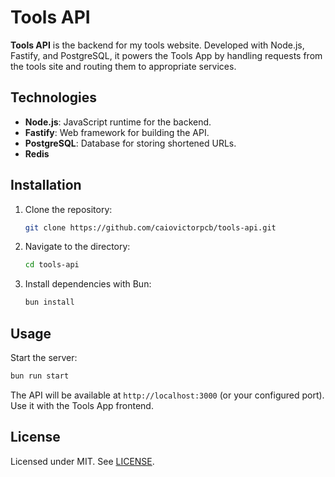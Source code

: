 # Tools API

**Tools API** is the backend for my tools website. Developed with Node.js, Fastify, and PostgreSQL, it powers the Tools App by handling requests from the tools site and routing them to appropriate services.

## Technologies

- **Node.js**: JavaScript runtime for the backend.
- **Fastify**: Web framework for building the API.
- **PostgreSQL**: Database for storing shortened URLs.
- **Redis**

## Installation

1. Clone the repository:
   ```bash
   git clone https://github.com/caiovictorpcb/tools-api.git
   ```
2. Navigate to the directory:
   ```bash
   cd tools-api
   ```
3. Install dependencies with Bun:
   ```bash
   bun install
   ```

## Usage

Start the server:
```bash
bun run start
```

The API will be available at `http://localhost:3000` (or your configured port). Use it with the Tools App frontend.

## License

Licensed under MIT. See [LICENSE](LICENSE).
